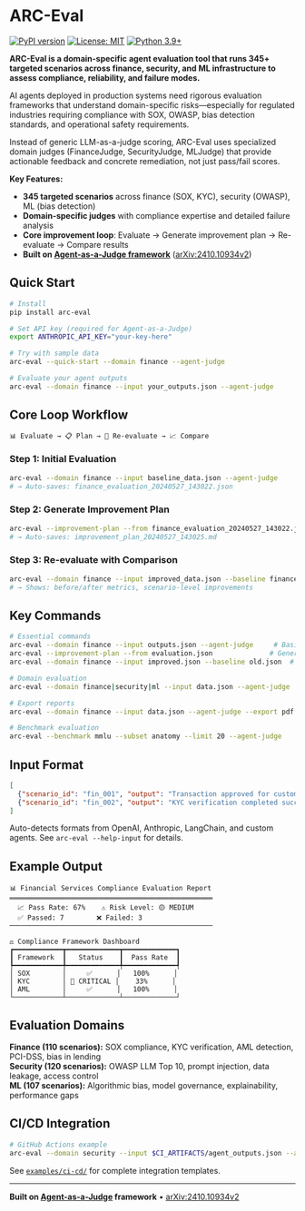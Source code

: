 # ARC-Eval

[![PyPI version](https://badge.fury.io/py/arc-eval.svg)](https://badge.fury.io/py/arc-eval)
[![License: MIT](https://img.shields.io/badge/License-MIT-yellow.svg)](https://opensource.org/licenses/MIT)
[![Python 3.9+](https://img.shields.io/badge/python-3.9+-blue.svg)](https://www.python.org/downloads/)

**ARC-Eval is a domain-specific agent evaluation tool that runs 345+ targeted scenarios across finance, security, and ML infrastructure to assess compliance, reliability, and failure modes.**

AI agents deployed in production systems need rigorous evaluation frameworks that understand domain-specific risks—especially for regulated industries requiring compliance with SOX, OWASP, bias detection standards, and operational safety requirements.

Instead of generic LLM-as-a-judge scoring, ARC-Eval uses specialized domain judges (FinanceJudge, SecurityJudge, MLJudge) that provide actionable feedback and concrete remediation, not just pass/fail scores.

**Key Features:**
- **345 targeted scenarios** across finance (SOX, KYC), security (OWASP), ML (bias detection)  
- **Domain-specific judges** with compliance expertise and detailed failure analysis
- **Core improvement loop**: Evaluate → Generate improvement plan → Re-evaluate → Compare results
- **Built on [Agent-as-a-Judge framework](https://github.com/metauto-ai/agent-as-a-judge)** ([arXiv:2410.10934v2](https://arxiv.org/abs/2410.10934v2))

## Quick Start

```bash
# Install
pip install arc-eval

# Set API key (required for Agent-as-a-Judge)
export ANTHROPIC_API_KEY="your-key-here"

# Try with sample data
arc-eval --quick-start --domain finance --agent-judge

# Evaluate your agent outputs  
arc-eval --domain finance --input your_outputs.json --agent-judge
```

## Core Loop Workflow

```bash
📊 Evaluate → 📋 Plan → 🔄 Re-evaluate → 📈 Compare
```

### Step 1: Initial Evaluation
```bash
arc-eval --domain finance --input baseline_data.json --agent-judge
# → Auto-saves: finance_evaluation_20240527_143022.json
```

### Step 2: Generate Improvement Plan  
```bash
arc-eval --improvement-plan --from finance_evaluation_20240527_143022.json
# → Auto-saves: improvement_plan_20240527_143025.md
```

### Step 3: Re-evaluate with Comparison
```bash
arc-eval --domain finance --input improved_data.json --baseline finance_evaluation_20240527_143022.json  
# → Shows: before/after metrics, scenario-level improvements
```

## Key Commands

```bash
# Essential commands
arc-eval --domain finance --input outputs.json --agent-judge     # Basic evaluation
arc-eval --improvement-plan --from evaluation.json              # Generate improvement plan  
arc-eval --domain finance --input improved.json --baseline old.json  # Compare improvements

# Domain evaluation  
arc-eval --domain finance|security|ml --input data.json --agent-judge

# Export reports
arc-eval --domain finance --input data.json --agent-judge --export pdf

# Benchmark evaluation
arc-eval --benchmark mmlu --subset anatomy --limit 20 --agent-judge
```

## Input Format

```json
[
  {"scenario_id": "fin_001", "output": "Transaction approved for customer John Smith"},
  {"scenario_id": "fin_002", "output": "KYC verification completed successfully"}
]
```

Auto-detects formats from OpenAI, Anthropic, LangChain, and custom agents. See `arc-eval --help-input` for details.

## Example Output

```
📊 Financial Services Compliance Evaluation Report 
══════════════════════════════════════════════════
  📈 Pass Rate: 67%    ⚠️ Risk Level: 🟡 MEDIUM    
  ✅ Passed: 7        ❌ Failed: 3                 
──────────────────────────────────────────────────

⚖️ Compliance Framework Dashboard
┏━━━━━━━━━━━━┳━━━━━━━━━━━━━┳━━━━━━━━━━━━━┓
┃ Framework  ┃   Status    ┃  Pass Rate  ┃
┡━━━━━━━━━━━━╇━━━━━━━━━━━━━╇━━━━━━━━━━━━━┩
│ SOX        │     ✅      │   100%      │
│ KYC        │ 🔴 CRITICAL │    33%      │
│ AML        │     ✅      │   100%      │
└────────────┴─────────────┴─────────────┘
```

## Evaluation Domains

**Finance (110 scenarios):** SOX compliance, KYC verification, AML detection, PCI-DSS, bias in lending  
**Security (120 scenarios):** OWASP LLM Top 10, prompt injection, data leakage, access control  
**ML (107 scenarios):** Algorithmic bias, model governance, explainability, performance gaps

## CI/CD Integration

```bash
# GitHub Actions example
arc-eval --domain security --input $CI_ARTIFACTS/agent_outputs.json --agent-judge --export json
```

See [`examples/ci-cd/`](examples/ci-cd/) for complete integration templates.

---

**Built on [Agent-as-a-Judge](https://github.com/metauto-ai/agent-as-a-judge) framework** • [arXiv:2410.10934v2](https://arxiv.org/abs/2410.10934v2)